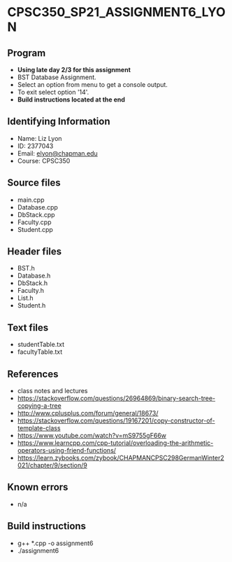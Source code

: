 # CPSC350_SP21_ASSIGNMENT6_LYON

## Program
* **Using late day 2/3 for this assignment**
* BST Database Assignment.
* Select an option from menu to get a console output.
* To exit select option '14'.
* **Build instructions located at the end**

## Identifying Information
* Name: Liz Lyon
* ID: 2377043
* Email: elyon@chapman.edu
* Course: CPSC350

## Source files
* main.cpp
* Database.cpp
* DbStack.cpp
* Faculty.cpp
* Student.cpp

## Header files
* BST.h
* Database.h
* DbStack.h
* Faculty.h
* List.h
* Student.h

## Text files
* studentTable.txt
* facultyTable.txt

## References 
* class notes and lectures
* https://stackoverflow.com/questions/26964869/binary-search-tree-copying-a-tree
* http://www.cplusplus.com/forum/general/18673/
* https://stackoverflow.com/questions/19167201/copy-constructor-of-template-class
* https://www.youtube.com/watch?v=mS9755gF66w
* https://www.learncpp.com/cpp-tutorial/overloading-the-arithmetic-operators-using-friend-functions/
* https://learn.zybooks.com/zybook/CHAPMANCPSC298GermanWinter2021/chapter/9/section/9

## Known errors
* n/a

## Build instructions 
* g++ *.cpp -o assignment6
* ./assignment6
